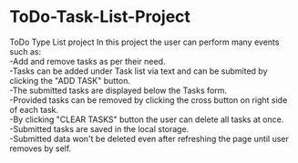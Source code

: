 # ToDo-Task-List-Project
ToDo Type List project
In this project the user can perform many events such as:   
-Add and remove tasks as per their need.  
-Tasks can be added under Task list via text and can be submited by clicking the "ADD TASK" button.    
-The submitted tasks are displayed below the Tasks form.  
-Provided tasks can be removed by clicking the cross button on right side of each task.  
-By clicking "CLEAR TASKS" button the user can delete all tasks at once.  
-Submitted tasks are saved in the local storage.   
-Submitted data won't be deleted even after refreshing the page until user removes by self.  
